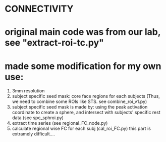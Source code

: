 # CONNECTIVITY
# original main code was from our lab, see "extract-roi-tc.py"
# made some modification for my own use: 
  1) 3mm resolution
  2) subject specific seed mask: core face regions for each subjects (Thus, we need to combine some ROIs like STS. see combine_roi_v1.py)
  3) subject specific seed mask is made by: using the peak activation coordinate to create a sphere, and intersect with subjects' specific rest data
     (see spc_sphroi.py)
  4) extract time series (see regional_FC_node.py)
  5) calculate regional wise FC for each subj (cal_roi_FC.py)
     this part is extramely difficult.... 
